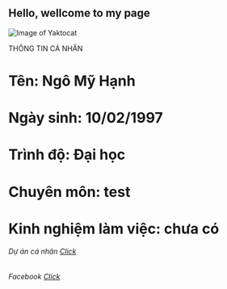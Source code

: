 ## Hello, wellcome to my page
![Image of Yaktocat](https://scontent.fvca1-1.fna.fbcdn.net/v/t1.0-9/37017474_915460465323926_9137876821587525632_n.jpg?_nc_cat=103&_nc_oc=AQk8i7lvfFC7HMzg7U6FQBoS5Sdb4DutgNTHWP8WIbL1Nt0r0Twc3PrCDNm04x_XR9s&_nc_ht=scontent.fvca1-1.fna&oh=9d88bf3c4e72667bd47e4fd7fd968d78&oe=5D18194A)

 THÔNG TIN CÁ NHÂN

# Tên: Ngô Mỹ Hạnh
# Ngày sinh: 10/02/1997
# Trình độ: Đại học
# Chuyên môn: test
# Kinh nghiệm làm việc: chưa có

###### Dự án cá nhân [Click](https://github.com/ngomyhanh/0026-Hanh)
###### Facebook [Click](https://www.facebook.com/)
